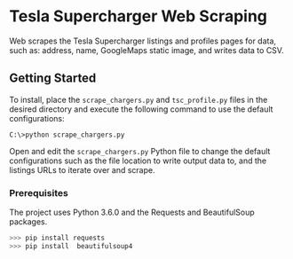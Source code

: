 # Tesla Supercharger Web Scraping

Web scrapes the Tesla Supercharger listings and profiles pages for data, such as: address, name, GoogleMaps static image, and writes data to CSV.

## Getting Started

To install, place the `scrape_chargers.py` and `tsc_profile.py` files in the desired directory and execute the following command to use the default configurations:

```
C:\>python scrape_chargers.py
```

Open and edit the `scrape_chargers.py` Python file to change the default configurations such as the file location to write output data to, and the listings URLs to iterate over and scrape.

### Prerequisites

The project uses Python 3.6.0 and the Requests and BeautifulSoup packages.

```python
>>> pip install requests
>>> pip install  beautifulsoup4
```
